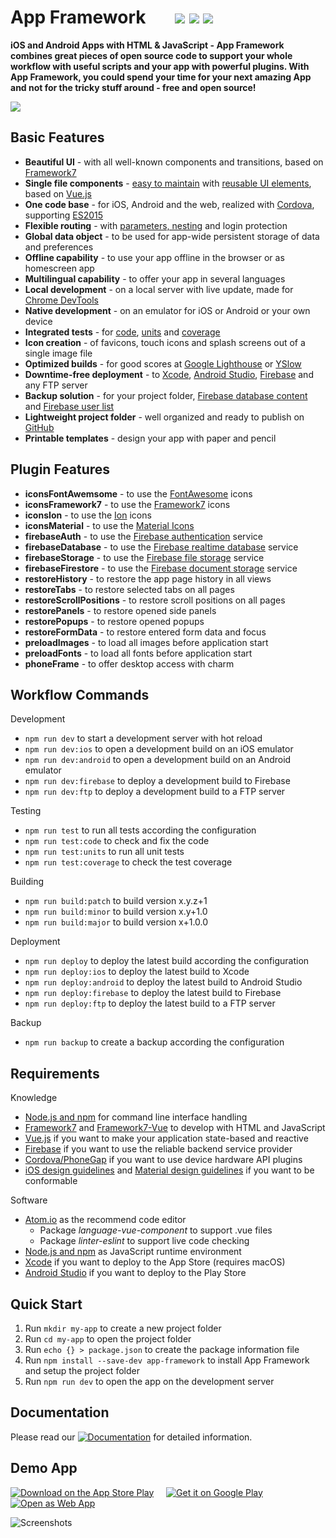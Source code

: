 # App Framework &nbsp; &nbsp; &nbsp; [![](https://img.shields.io/npm/dt/app-framework.svg)](https://www.npmjs.com/package/app-framework) [![](https://img.shields.io/npm/v/app-framework.svg)](https://www.npmjs.com/package/app-framework) [![](https://img.shields.io/npm/l/app-framework.svg)](https://www.npmjs.com/package/app-framework)

**iOS and Android Apps with HTML & JavaScript - App Framework combines great pieces of open source code to support your whole workflow with useful scripts and your app with powerful plugins. With App Framework, you could spend your time for your next amazing App and not for the tricky stuff around - free and open source!**

![](media/process.png)

## Basic Features

- **Beautiful UI** - with all well-known components and transitions, based on [Framework7](https://framework7.io/)
- **Single file components** - [easy to maintain](https://vuejs.org/guide/single-file-components) with [reusable UI elements](https://framework7.io/vue/), based on [Vue.js](https://vuejs.org/)
- **One code base** - for iOS, Android and the web, realized with [Cordova](https://cordova.apache.org/), supporting [ES2015](https://babeljs.io/learn-es2015/)
- **Flexible routing** - with [parameters, nesting](http://framework7.io/vue/navigation-router.html) and login protection
- **Global data object** - to be used for app-wide persistent storage of data and preferences
- **Offline capability** - to use your app offline in the browser or as homescreen app
- **Multilingual capability** - to offer your app in several languages
- **Local development** - on a local server with live update, made for [Chrome DevTools](https://developers.google.com/web/tools/chrome-devtools/)
- **Native development** - on an emulator for iOS or Android or your own device
- **Integrated tests** - for [code](https://eslint.org/), [units](https://mochajs.org/) and [coverage](https://istanbul.js.org/)
- **Icon creation** - of favicons, touch icons and splash screens out of a single image file
- **Optimized builds** - for good scores at [Google Lighthouse](https://developers.google.com/web/tools/lighthouse/) or [YSlow](http://yslow.org/)
- **Downtime-free deployment** - to [Xcode](https://developer.apple.com/xcode/), [Android Studio](https://developer.android.com/studio), [Firebase](https://firebase.google.com/products/hosting/) and any FTP server
- **Backup solution** - for your project folder, [Firebase database content](https://firebase.google.com/products/database/) and [Firebase user list](https://firebase.google.com/products/auth/)
- **Lightweight project folder** - well organized and ready to publish on [GitHub](https://github.com/about)
- **Printable templates** - design your app with paper and pencil

## Plugin Features

- **iconsFontAwemsome** - to use the [FontAwesome](http://fontawesome.io/) icons
- **iconsFramework7** - to use the [Framework7](http://framework7.io/icons/) icons
- **iconsIon** - to use the [Ion](http://ionicons.com/) icons
- **iconsMaterial** - to use the [Material Icons](https://material.io/icons/)
- **firebaseAuth** - to use the [Firebase authentication](https://firebase.google.com/products/auth/) service
- **firebaseDatabase** - to use the [Firebase realtime database](https://firebase.google.com/products/auth/) service
- **firebaseStorage** - to use the [Firebase file storage](https://firebase.google.com/products/auth/) service
- **firebaseFirestore** - to use the [Firebase document storage](https://firebase.google.com/products/auth/) service
- **restoreHistory** - to restore the app page history in all views
- **restoreTabs** - to restore selected tabs on all pages
- **restoreScrollPositions** - to restore scroll positions on all pages
- **restorePanels** - to restore opened side panels
- **restorePopups** - to restore opened popups
- **restoreFormData** - to restore entered form data and focus
- **preloadImages** - to load all images before application start
- **preloadFonts** - to load all fonts before application start
- **phoneFrame** - to offer desktop access with charm

## Workflow Commands

Development

- `npm run dev` to start a development server with hot reload
- `npm run dev:ios` to open a development build on an iOS emulator
- `npm run dev:android` to open a development build on an Android emulator
- `npm run dev:firebase` to deploy a development build to Firebase
- `npm run dev:ftp` to deploy a development build to a FTP server

Testing

- `npm run test` to run all tests according the configuration
- `npm run test:code` to check and fix the code
- `npm run test:units` to run all unit tests
- `npm run test:coverage` to check the test coverage

Building

- `npm run build:patch` to build version x.y.z+1
- `npm run build:minor` to build version x.y+1.0
- `npm run build:major` to build version x+1.0.0

Deployment

- `npm run deploy` to deploy the latest build according the configuration
- `npm run deploy:ios` to deploy the latest build to Xcode
- `npm run deploy:android` to deploy the latest build to Android Studio
- `npm run deploy:firebase` to deploy the latest build to Firebase
- `npm run deploy:ftp` to deploy the latest build to a FTP server

Backup

- `npm run backup` to create a backup according the configuration

## Requirements

Knowledge

- [Node.js and npm](https://docs.npmjs.com/getting-started/what-is-npm) for command line interface handling
- [Framework7](https://framework7.io/docs/) and [Framework7-Vue](https://framework7.io/vue/) to develop with HTML and JavaScript
- [Vue.js](https://vuejs.org/v2/guide/) if you want to make your application state-based and reactive
- [Firebase](https://firebase.google.com/docs/web/setup) if you want to use the reliable backend service provider
- [Cordova/PhoneGap](https://cordova.apache.org/docs/en/latest/) if you want to use device hardware API plugins
- [iOS design guidelines](https://developer.apple.com/ios/human-interface-guidelines/overview/design-principles/) and [Material design guidelines](https://material.io/guidelines/) if you want to be conformable

Software

- [Atom.io](https://atom.io/) as the recommend code editor
  - Package *language-vue-component* to support .vue files
  - Package *linter-eslint* to support live code checking
- [Node.js and npm](https://nodejs.org/) as JavaScript runtime environment
- [Xcode](https://developer.apple.com/xcode/) if you want to deploy to the App Store (requires macOS)
- [Android Studio](https://developer.android.com/studio/install.html) if you want to deploy to the Play Store

## Quick Start

1. Run `mkdir my-app` to create a new project folder
2. Run `cd my-app` to open the project folder
3. Run `echo {} > package.json` to create the package information file
4. Run `npm install --save-dev app-framework` to install App Framework and setup the project folder
5. Run `npm run dev` to open the app on the development server

## Documentation

Please read our [![Documentation](media/documentation.png)](DOCUMENTATION.md) for detailed information.

## Demo App

[![Download on the App Store Play](media/app-store-download.png)](https://itunes.apple.com/us/app/app-framework-demo/id1203927581?mt=8')
&nbsp;&nbsp;&nbsp;
[![Get it on Google Play](media/google-play-download.png)](https://play.google.com/store/apps/details?id=de.scriptpilot.appframework)
&nbsp;&nbsp;&nbsp;
[![Open as Web App](media/web-app-visit.png)](https://demo.app-framework.com)

![Screenshots](media/screenshots.png)
